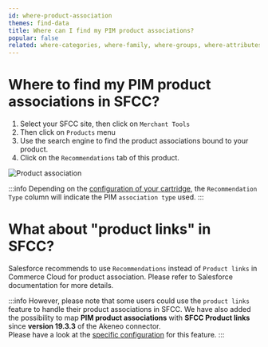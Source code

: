 ```yaml
---
id: where-product-association
themes: find-data
title: Where can I find my PIM product associations?
popular: false
related: where-categories, where-family, where-groups, where-attributes
---
```


# Where to find my PIM product associations in SFCC?

1. Select your SFCC site, then click on `Merchant Tools`
2. Then click on `Products` menu
3. Use the search engine to find the product associations bound to your product.
4. Click on the `Recommendations` tab of this product.

![Product association](../img/sfcc-where-association.png)

:::info
Depending on the [configuration of your cartridge](05-mapping-configuration.html#product-association-mapping), the `Recommendation Type` column will indicate the PIM `association type` used.
:::

# What about "product links" in SFCC?

Salesforce recommends to use `Recommendations` instead of `Product links` in Commerce Cloud for product association. Please refer to Salesforce documentation for more details.

:::info
However, please note that some users could use the `product links` feature to handle their product associations in SFCC. We have also added the possibility to map **PIM product associations** with **SFCC Product links** since **version 19.3.3** of the Akeneo connector.<br>
Please have a look at the [specific configuration](05-mapping-configuration.html) for this feature.
:::
